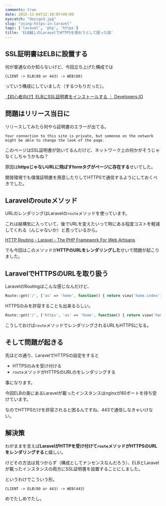 ```yaml
---
comments: true
date: 2015-11-04T12:18:07+09:00
eyecatch: "design3.jpg"
slug: "using-https-in-laravel"
tags: ['laravel', 'php', 'https']
title: 'ELB越しのLaravelでHTTPSを使おうとして困った話'
---
```


## SSL証明書はELBに設置する

何が普通なのか知らないけど、今回立ち上げた構成では

```
CLIENT -> ELB(80 or 443) -> WEB(80)
```

っていう構成にしていました（するつもりだった）。

[【初心者向け】ELBにSSL証明書をインストールする ｜ Developers.IO](http://dev.classmethod.jp/cloud/aws/aws-beginner-elb-ssl/)

## 問題はリリース当日に

リリースしてみたら何やら証明書のエラーが出てる。

```
Your connection to this site is private, but someone on the network might be able to change the look of the page.
```

このページはSSL証明書が効いてるんだけど、ネットワーク上の何かがそうじゃなくしちゃうかもね？

原因は**httpsじゃないURLに飛ばすformタグがページに存在する**せいでした。

開発環境でも僕僕証明書を用意したりしてHTTPSで通信するようにしておくべきでした。

## Laravelのrouteメソッド

URLのレンダリングはLaravelの`route`メソッドを使っています。

これは結構気に入っていて、後でURLを変えたいって時にある程度コストを軽減してくれる（んじゃないか）と思っているから。

[HTTP Routing - Laravel - The PHP Framework For Web Artisans](http://laravel.com/docs/5.1/routing#named-routes)

でも今回はこのメソッドが**HTTPのURLをレンダリングした**せいで問題が起こりました。

## LaravelでHTTPSのURLを取り扱う

LaravelのRoutingはこんな感じなんだけど、

``` php
Route::get('/', ['as' => 'home', function() { return view('home.index'); }]);
```

HTTPSのみを許容することも出来るらしい。

``` php
Route::get('/', ['https', 'as' => 'home', function() { return view('home.index'); }]);
```

こうしておけば`route`メソッドでレンダリングされるURLもHTTPSになる。

## そして問題が起きる

先ほどの通り、LaravelでHTTPSの設定をすると

* HTTPSのみを受け付ける
* `route`メソッドがHTTPSのURLのをレンダリングする

事になります。

今回ELBの奥にあるLaravelが載ったインスタンスはnginxが80ポートを待ち受けています。

なのでHTTPSだけを許容されると困るんですね、443で通信しなきゃいけない。

## 解決策

わがままを言えば**LaravelがHTTPを受け付けて`route`メソッドがHTTPSのURLをレンダリングする**と嬉しい。

けどその方法は見つからず（構成としてナンセンスなんだろう）、ELBとLaravelが載ったインスタンスの両方にSSL証明書を設置することにしました。

というわけでこういう形。

```
CLIENT -> ELB(80 or 443) -> WEB(443)
```

めでたしめでたし。
